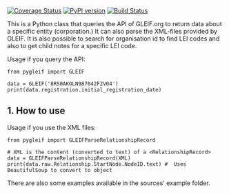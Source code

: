[![Coverage Status](https://coveralls.io/repos/github/ggravlingen/pygleif/badge.svg)](https://coveralls.io/github/ggravlingen/pygleif)
[![PyPI version](https://badge.fury.io/py/pygleif.svg)](https://badge.fury.io/py/pygleif)
[![Build Status](https://travis-ci.org/ggravlingen/pygleif.svg?branch=master)](https://travis-ci.org/ggravlingen/pygleif)

This is a Python class that queries the API of GLEIF.org to return data about a specific entity (corporation.) It can also parse the XML-files provided by GLEIF. It is also possible to search for organisation id to find LEI codes and also to get child notes for a specific LEI code.

Usage if you query the API:
```
from pygleif import GLEIF

data = GLEIF('8RS0AKOLN987042F2V04')
print(data.registration.initial_registration_date)
```

## 1. How to use

Usage if you use the XML files:
```
from pygleif import GLEIFParseRelationshipRecord

# XML is the content (converted to text) of a <RelationshipRecord>
data = GLEIFParseRelationshipRecord(XML)
print(data.raw.Relationship.StartNode.NodeID.text) #  Uses BeautifulSoup to convert to object

```

There are also some examples available in the sources' example folder.